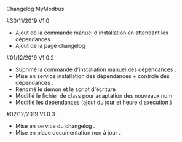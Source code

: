 
Changelog MyModbus 


#30/11/2019  V1.0

- Ajout de la commande manuel d'installation en attendant les dépendances
- Ajout de la page changelog 

#01/12/2019 V1.0.2

- Suprimé la commande d'installation manuel des dépendances .
- Mise en service installation des dépendances + controle des dépendances . 
- Renomé le demon et le script d'écriture 
- Modifié le fichier de class pour adaptation des nouveaux nom
- Modifié les dépendances (ajout du jour et heure d'execution ) 

#02/12/2019 V1.0.3 

- Mise en service du changelog .
- Mise en place documentation non à jour . 
